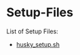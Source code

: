 # Setup-Files 

List of Setup Files:
* [husky_setup.sh](https://github.com/vivekagra/Setup-Files/blob/master/husky_setup.sh)
